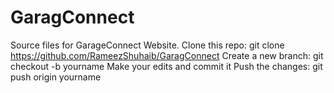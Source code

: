 # GaragConnect
Source files for GarageConnect Website.
Clone this repo: git clone https://github.com/RameezShuhaib/GaragConnect
Create a new branch: git checkout -b yourname
Make your edits and commit it
Push the changes: git push origin yourname
